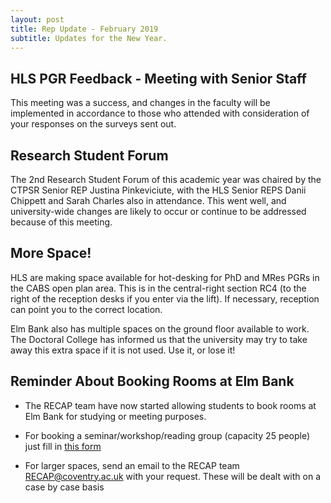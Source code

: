 ```yaml
---
layout: post
title: Rep Update - February 2019
subtitle: Updates for the New Year. 
---
```


## HLS PGR Feedback - Meeting with Senior Staff

This meeting was a success, and changes in the faculty will be implemented in accordance to those who attended with consideration of your responses on the surveys sent out.

## Research Student Forum

The 2nd Research Student Forum of this academic year was chaired by the CTPSR Senior REP Justina Pinkeviciute, with the HLS Senior REPS Danii Chippett and Sarah Charles also in attendance. This went well, and university-wide changes are likely to occur or continue to be addressed because of this meeting.

## More Space!

HLS are making space available for hot-desking for PhD and MRes PGRs in the CABS open plan area. This is in the central-right section RC4 (to the right of the reception desks if you enter via the lift). If necessary, reception can point you to the correct location.

Elm Bank also has multiple spaces on the ground floor available to work. The Doctoral College has informed us that the university may try to take away this extra space if it is not used.
Use it, or lose it!

## Reminder About Booking Rooms at Elm Bank

* The RECAP team have now started allowing students to book rooms at Elm Bank for studying or meeting purposes.

* For booking a seminar/workshop/reading group (capacity 25 people) just fill in [this form](https://emea01.safelinks.protection.outlook.com/?url=https%3A%2F%2Fforms.office.com%2FPages%2FResponsePage.aspx%3Fid%3DmqsYS2U3vkqsfA4NOYr9T0J0V6Md3HNNj94BvfxrC-lUOU9CSzhXOUhIOVlWT1BPTkpPTkZMM1FaNC4u&data=02%7C01%7Ccharle42%40uni.coventry.ac.uk%7Cd620944aaa1c4e9d858908d60d92403f%7C4b18ab9a37654abeac7c0e0d398afd4f%7C0%7C0%7C636711319133110177&sdata=9T3lSBfnPPxn%2BCVVqrYhYx9Z4RD5%2F9HRhJ2hRa1LJV4%3D&reserved=0)

* For larger spaces, send an email to the RECAP team [RECAP@coventry.ac.uk](mailto:RECAP@coventry.ac.uk) with your request. These will be dealt with on a case by case basis
